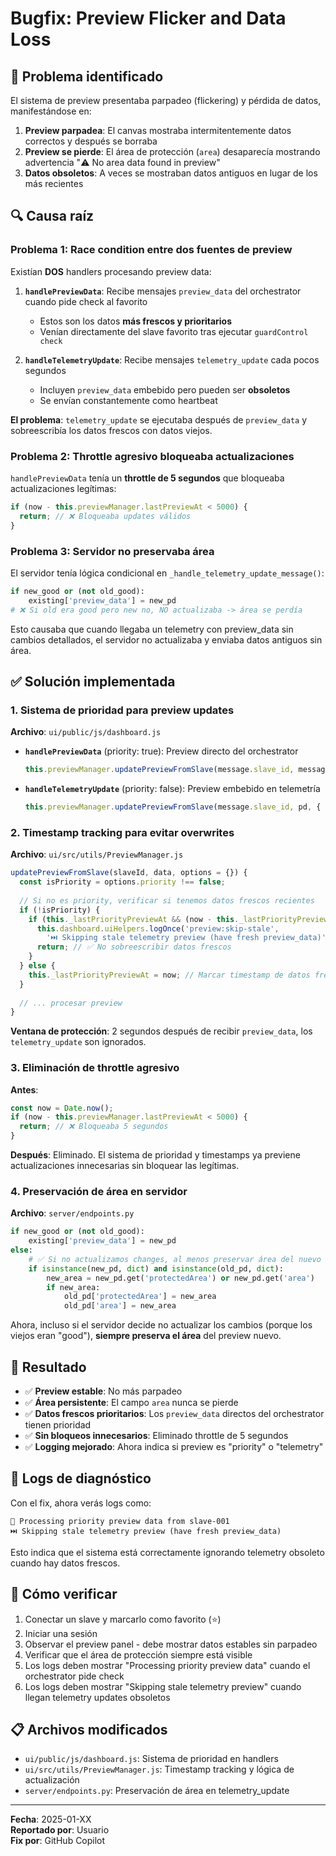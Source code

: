 # Bugfix: Preview Flicker and Data Loss

## 🐛 Problema identificado

El sistema de preview presentaba parpadeo (flickering) y pérdida de datos, manifestándose en:

1. **Preview parpadea**: El canvas mostraba intermitentemente datos correctos y después se borraba
2. **Preview se pierde**: El área de protección (`area`) desaparecía mostrando advertencia "⚠️ No area data found in preview"
3. **Datos obsoletos**: A veces se mostraban datos antiguos en lugar de los más recientes

## 🔍 Causa raíz

### Problema 1: Race condition entre dos fuentes de preview

Existían **DOS** handlers procesando preview data:

1. **`handlePreviewData`**: Recibe mensajes `preview_data` del orchestrator cuando pide check al favorito
   - Estos son los datos **más frescos y prioritarios**
   - Venían directamente del slave favorito tras ejecutar `guardControl check`
   
2. **`handleTelemetryUpdate`**: Recibe mensajes `telemetry_update` cada pocos segundos
   - Incluyen `preview_data` embebido pero pueden ser **obsoletos**
   - Se envían constantemente como heartbeat

**El problema**: `telemetry_update` se ejecutaba después de `preview_data` y sobreescribía los datos frescos con datos viejos.

### Problema 2: Throttle agresivo bloqueaba actualizaciones

`handlePreviewData` tenía un **throttle de 5 segundos** que bloqueaba actualizaciones legítimas:

```javascript
if (now - this.previewManager.lastPreviewAt < 5000) {
  return; // ❌ Bloqueaba updates válidos
}
```

### Problema 3: Servidor no preservaba área

El servidor tenía lógica condicional en `_handle_telemetry_update_message()`:

```python
if new_good or (not old_good):
    existing['preview_data'] = new_pd
# ❌ Si old era good pero new no, NO actualizaba -> área se perdía
```

Esto causaba que cuando llegaba un telemetry con preview_data sin cambios detallados, el servidor no actualizaba y enviaba datos antiguos sin área.

## ✅ Solución implementada

### 1. Sistema de prioridad para preview updates

**Archivo**: `ui/public/js/dashboard.js`

- **`handlePreviewData`** (priority: true): Preview directo del orchestrator
  ```javascript
  this.previewManager.updatePreviewFromSlave(message.slave_id, message.data, { priority: true });
  ```

- **`handleTelemetryUpdate`** (priority: false): Preview embebido en telemetría
  ```javascript
  this.previewManager.updatePreviewFromSlave(message.slave_id, pd, { priority: false });
  ```

### 2. Timestamp tracking para evitar overwrites

**Archivo**: `ui/src/utils/PreviewManager.js`

```javascript
updatePreviewFromSlave(slaveId, data, options = {}) {
  const isPriority = options.priority !== false;
  
  // Si no es priority, verificar si tenemos datos frescos recientes
  if (!isPriority) {
    if (this._lastPriorityPreviewAt && (now - this._lastPriorityPreviewAt) < 2000) {
      this.dashboard.uiHelpers.logOnce('preview:skip-stale', 
        '⏭️ Skipping stale telemetry preview (have fresh preview_data)', 2000);
      return; // ✅ No sobreescribir datos frescos
    }
  } else {
    this._lastPriorityPreviewAt = now; // Marcar timestamp de datos frescos
  }
  
  // ... procesar preview
}
```

**Ventana de protección**: 2 segundos después de recibir `preview_data`, los `telemetry_update` son ignorados.

### 3. Eliminación de throttle agresivo

**Antes**:
```javascript
const now = Date.now();
if (now - this.previewManager.lastPreviewAt < 5000) {
  return; // ❌ Bloqueaba 5 segundos
}
```

**Después**: Eliminado. El sistema de prioridad y timestamps ya previene actualizaciones innecesarias sin bloquear las legítimas.

### 4. Preservación de área en servidor

**Archivo**: `server/endpoints.py`

```python
if new_good or (not old_good):
    existing['preview_data'] = new_pd
else:
    # ✅ Si no actualizamos changes, al menos preservar área del nuevo preview
    if isinstance(new_pd, dict) and isinstance(old_pd, dict):
        new_area = new_pd.get('protectedArea') or new_pd.get('area')
        if new_area:
            old_pd['protectedArea'] = new_area
            old_pd['area'] = new_area
```

Ahora, incluso si el servidor decide no actualizar los cambios (porque los viejos eran "good"), **siempre preserva el área** del preview nuevo.

## 🎯 Resultado

- ✅ **Preview estable**: No más parpadeo
- ✅ **Área persistente**: El campo `area` nunca se pierde
- ✅ **Datos frescos prioritarios**: Los `preview_data` directos del orchestrator tienen prioridad
- ✅ **Sin bloqueos innecesarios**: Eliminado throttle de 5 segundos
- ✅ **Logging mejorado**: Ahora indica si preview es "priority" o "telemetry"

## 🔬 Logs de diagnóstico

Con el fix, ahora verás logs como:

```
🔄 Processing priority preview data from slave-001
⏭️ Skipping stale telemetry preview (have fresh preview_data)
```

Esto indica que el sistema está correctamente ignorando telemetry obsoleto cuando hay datos frescos.

## 🧪 Cómo verificar

1. Conectar un slave y marcarlo como favorito (⭐)
2. Iniciar una sesión
3. Observar el preview panel - debe mostrar datos estables sin parpadeo
4. Verificar que el área de protección siempre está visible
5. Los logs deben mostrar "Processing priority preview data" cuando el orchestrator pide check
6. Los logs deben mostrar "Skipping stale telemetry preview" cuando llegan telemetry updates obsoletos

## 📋 Archivos modificados

- `ui/public/js/dashboard.js`: Sistema de prioridad en handlers
- `ui/src/utils/PreviewManager.js`: Timestamp tracking y lógica de actualización
- `server/endpoints.py`: Preservación de área en telemetry_update

---

**Fecha**: 2025-01-XX  
**Reportado por**: Usuario  
**Fix por**: GitHub Copilot
